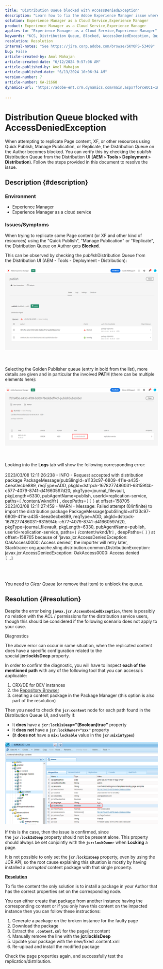 ```yaml
---
title: "Distribution Queue blocked with AccessDeniedException"
description: "Learn how to fix the Adobe Experience Manager issue where the Distribution Queue on Author gets Blocked."
solution: Experience Manager as a Cloud Service,Experience Manager
product: Experience Manager as a Cloud Service,Experience Manager
applies-to: "Experience Manager as a Cloud Service,Experience Manager"
keywords: "KCS, Distribution Queue, Blocked, AccessDeniedException, Quick Publish, Author, Error, AEM, AEMaaCS, Experience Manager as a Cloud Service"
resolution: Resolution
internal-notes: "See https://jira.corp.adobe.com/browse/SKYOPS-53409"
bug: False
article-created-by: Amol Mahajan
article-created-date: "6/12/2024 9:57:06 AM"
article-published-by: Amol Mahajan
article-published-date: "6/13/2024 10:06:34 AM"
version-number: 7
article-number: KA-21668
dynamics-url: "https://adobe-ent.crm.dynamics.com/main.aspx?forceUCI=1&pagetype=entityrecord&etn=knowledgearticle&id=cac46b1d-a228-ef11-840a-000d3a5a67ba"

---
```

# Distribution Queue blocked with AccessDeniedException


When attempting to replicate Page content, XF, or other resources using Quick Publish, Manage Publication, or Replicate, the Distribution Queue on the Author becomes blocked. You can verify this by checking the *publish* Distribution Queue from the Distribution UI (<b>AEM `>`  Tools `>`  Deployment `>`  Distribution</b>). Follow the steps provided in this document to resolve the issue.

## Description {#description}


### <b>Environment</b>

- Experience Manager
- Experience Manager as a cloud service




### <b>Issues/Symptoms</b>

When trying to replicate some Page content (or XF and other kind of resources) using the "Quick Publish", "Manage Publication" or "Replicate", the Distribution Queue on Author gets <b>Blocked</b>.



This can be observed by checking the *publish*Distribution Queue from the Distribution UI (AEM - Tools - Deployment - Distribution):
<br><br>![](assets/___cbc46b1d-a228-ef11-840a-000d3a5a67ba___.png)<br><br> <br><br>Selecting the Golden Publisher queue (entry in bold from the list), more details are given and in particular the involved <b>PATH</b> (there can be multiple elements here):<br><br>![](assets/___cdc46b1d-a228-ef11-840a-000d3a5a67ba___.png)<br><br> <br><br>Looking into the <b>Logs</b> tab will show the following corresponding error:<br><br>2023/03/08 12:11:26:238 - INFO - Request accepted with distribution package PackageMessage(pubSlingId=a1133c97-6809-411e-a435-4eea0ecbe889, reqType=ADD, pkgId=dstrpck-1678277486031-63159f4b-c577-4079-8741-d41660597d20, pkgType=journal_filevault, pkgLength=6330, pubAgentName=publish, userId=replication-service, paths=`[` /content/wknd/fr`]` , deepPaths=`[` `]` ) at offset=158705
<br>2023/03/08 12:11:27:459 - WARN - Message: Failed attempt (0/infinite) to import the distribution package PackageMessage(pubSlingId=a1133c97-6809-411e-a435-4eea0ecbe889, reqType=ADD, pkgId=dstrpck-1678277486031-63159f4b-c577-4079-8741-d41660597d20, pkgType=journal_filevault, pkgLength=6330, pubAgentName=publish, userId=replication-service, paths=`[` /content/wknd/fr`]` , deepPaths=`[` `]` ) at offset=158705 because of 'javax.jcr.AccessDeniedException: OakAccess0000: Access denied', the importer will retry later,
<br>Stacktrace: org.apache.sling.distribution.common.DistributionException: javax.jcr.AccessDeniedException: OakAccess0000: Access denied
<br>`[` ..`]` <br><br><br> <br><br>You need to *Clear Queue* (or remove that item) to unblock the queue.<br>

## Resolution {#resolution}


Despite the error being <b>`javax.jcr.AccessDeniedException`</b>, there is possibly no relation with the ACL / permissions for the distribution service users, though this should be considered if the following scenario does not apply to your case.



Diagnostics

The above error can occur in some situation, when the replicated content does have a specific configuration related to the special <b>jcr:lockIsDeep</b> property.

In order to confirm the diagnostic, you will have to inspect <b>each of the mentioned path</b> with any of the following tool that you can access/is applicable:

1. CRX/DE for DEV instances
2. the [Repository Browser](https://experienceleague.adobe.com/docs/experience-manager-cloud-service/content/implementing/developer-tools/repository-browser.html?lang=en)
3. creating a content package in the Package Manager (this option is also part of the resolution)


Then you need to check the <b>`jcr:content`</b> node for each path found in the Distribution Queue UI, and verify if:

- It <b>does </b>have a <b>`jcr:lockIsDeep`="(Boolean)true"</b> property
- It <b>does not </b>have a <b>`jcr:lockOwner="xxx"`</b> property
- <b>(</b>it <b>does not</b> have a <b>`mix:lockable`</b> value in the <b>`jcr:mixinTypes`</b>)


![](assets/e5fb7aa2-d8bd-ed11-83ff-6045bd0065b6.png)

If this is the case, then the issue is confirmed, since the <b>`jcr:lockIsDeep`</b> property should not be present alone. This property should always be set conjointly with the <b>`jcr:lockOwner`</b> when <b>Locking</b> a page.

It is not possible to only set the <b>`jcr:lockIsDeep`</b> property, even by using the JCR API, so the root cause explaining this situation is mostly by having installed a *corrupted* content package with that single property.



<u><b>Resolution</b></u>

To fix the content the only solution is to install a package in your Author that has the correct properties set on the corresponding node.

You can either create that package from another instance having the corresponding content or if you only have this content on the impacted instance then you can follow these instructions:

1. Generate a package on the broken instance for the faulty page
2. Download the package
3. Extract the <b>`.content.xml`</b> for the page/jcr:content
4. Manually remove the line with the <b>jcr:lockIsDeep</b>
5. Update your package with the new/fixed .content.xml
6. Re-upload and install the modified package


Check the page properties again, and successfully test the replication/distribution.
